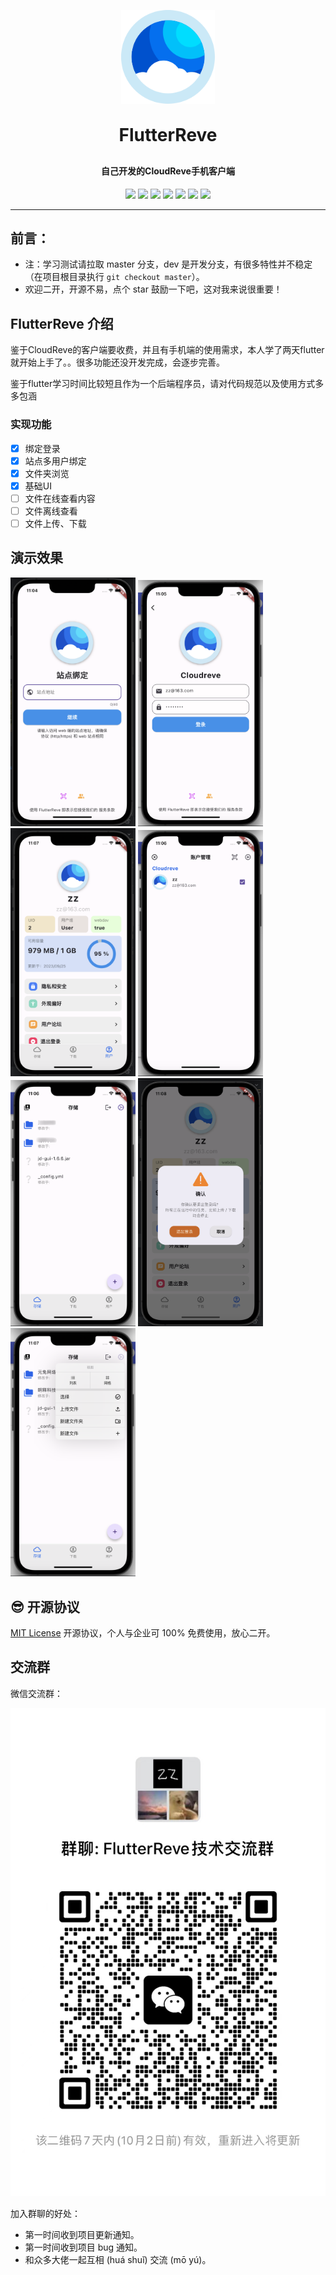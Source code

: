 <p align="center">
	<img alt="logo" src="images/favicon.ico" width="150" height="150">
</p>
<h1 align="center" style="margin: 30px 0 30px; font-weight: bold;">FlutterReve</h1>
<h4 align="center">自己开发的CloudReve手机客户端</h4>

<p align="center">
	<a href="https://gitee.com/zznote/flutter_reve/stargazers"><img src="https://gitee.com/zznote/flutter_reve/badge/star.svg?theme=gvp"></a>
	<a href="https://gitee.com/zznote/flutter_reve/members"><img src="https://gitee.com/zznote/flutter_reve/badge/fork.svg?theme=gvp"></a>
	<a href="https://github.com/zznotebackup/flutter_reve/stargazers"><img src="https://img.shields.io/github/stars/zznotebackup/flutter_reve?style=flat -square&logo=GitHub"></a>
	<a href="https://github.com/zznotebackup/flutter_reve/network/members"><img src="https://img.shields.io/github/forks/zznotebackup/flutter_reve?style =flat-square&logo=GitHub"></a>
	<a href="https://github.com/zznotebackup/flutter_reve/watchers"><img src="https://img.shields.io/github/watchers/zznotebackup/flutter_reve?style=flat -square&logo=GitHub"></a>
	<a href="https://github.com/zznotebackup/flutter_reve/issues"><img src="https://img.shields.io/github/issues/zznotebackup/flutter_reve.svg?style =flat-square&logo=GitHub"></a>
	<a href="https://github.com/zznotebackup/flutter_reve/blob/master/LICENSE"><img src="https://img.shields.io/github/license/zznotebackup/flutter_reve .svg?style=flat-square"></a>
</p>

---

## 前言：

- 注：学习测试请拉取 master 分支，dev 是开发分支，有很多特性并不稳定（在项目根目录执行 `git checkout master`）。
- 欢迎二开，开源不易，点个 star 鼓励一下吧，这对我来说很重要！

## FlutterReve 介绍

鉴于CloudReve的客户端要收费，并且有手机端的使用需求，本人学了两天flutter就开始上手了。。很多功能还没开发完成，会逐步完善。

鉴于flutter学习时间比较短且作为一个后端程序员，请对代码规范以及使用方式多多包涵

### 实现功能

- [x] 绑定登录
- [x] 站点多用户绑定
- [x] 文件夹浏览
- [x] 基础UI
- [ ] 文件在线查看内容
- [ ] 文件离线查看
- [ ] 文件上传、下载

## 演示效果

<img src="images/login.png" width="200">
<img src="images/login2.png" width="200">
<img src="images/user.png" width="200">
<img src="images/users.png" width="200">
<img src="images/index.png" width="200">
<img src="images/logout.png" width="200">
<img src="images/upload.png" width="200">

## 😎 开源协议

[MIT License](https://gitee.com/zhijiantianya/ruoyi-vue-pro/blob/master/LICENSE) 开源协议，个人与企业可 100% 免费使用，放心二开。

## 交流群

微信交流群：

![微信群](images/group.png ':size=230')
<br>

加入群聊的好处：

- 第一时间收到项目更新通知。
- 第一时间收到项目 bug 通知。
- 和众多大佬一起互相 (huá shuǐ) 交流 (mō yú)。

